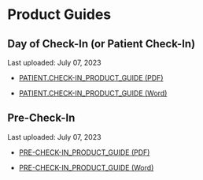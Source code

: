 # Product Guides

## Day of Check-In (or Patient Check-In)

Last uploaded: July 07, 2023

- [PATIENT.CHECK-IN_PRODUCT_GUIDE (PDF)](https://github.com/department-of-veterans-affairs/va.gov-team/files/10973379/PATIENT.CHECK-IN_PRODUCT_GUIDE.pdf)

- [PATIENT.CHECK-IN_PRODUCT_GUIDE (Word)](https://github.com/department-of-veterans-affairs/va.gov-team/files/11982442/PATIENT.CHECK-IN_PRODUCT_GUIDE.2.docx)



## Pre-Check-In

Last uploaded: July 07, 2023

- [PRE-CHECK-IN_PRODUCT_GUIDE (PDF)](https://github.com/department-of-veterans-affairs/va.gov-team/files/10973400/PRE-CHECK-IN_PRODUCT_GUIDE.pdf)

- [PRE-CHECK-IN_PRODUCT_GUIDE (Word)](https://github.com/department-of-veterans-affairs/va.gov-team/files/10973404/PRE-CHECK-IN_PRODUCT_GUIDE.docx)

